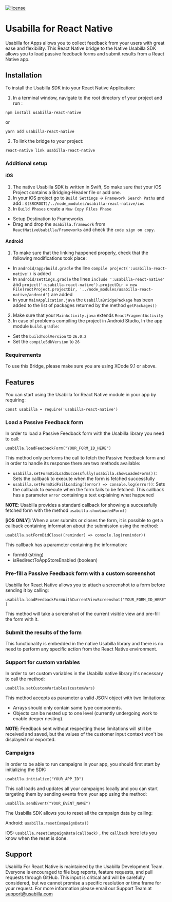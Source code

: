[![license](https://img.shields.io/badge/license-MIT-brightgreen.svg)](https://github.com/usabilla/usabilla-u4a-react-native/blob/develop/LICENSE)


# Usabilla for React Native

Usabilla for Apps allows you to collect feedback from your users with great ease and flexibility.
This React Native bridge to the Native Usabilla SDK allows you to load passive feedback forms and submit results from a React Native app.

## Installation

To install the Usabilla SDK into your React Native Application:
1. In a terminal window, navigate to the root directory of your project and run :

```
npm install usabilla-react-native
```
or 

```
yarn add usabilla-react-native
```

2. To link the bridge to your project:

```
react-native link usabilla-react-native
```

### Additional setup
#### iOS

1. The native Usabilla SDK is written in Swift, So make sure that your iOS Project contains a Bridging-Header file or add one.
2. In your iOS project go to `Build Settings` -> `Framework Search Paths` and add :
`$(SRCROOT)/../node_modules/usabilla-react-native/ios`
3. In `Build Phases` create a `New Copy Files Phase`
- Setup Destination to Frameworks.
- Drag and drop the `Usabilla.framework` from `ReactNativeUsabilla/Frameworks` and check the `code sign on copy`.

#### Android

1. To make sure that the linking happened properly, check that the following modifications took place:
- In `android/app/build.gradle` the line `compile project(':usabilla-react-native')` is added
- In `android/settings.gradle` the lines `include ':usabilla-react-native'` and `project(':usabilla-react-native').projectDir = new File(rootProject.projectDir, '../node_modules/usabilla-react-native/android')` are added
- In your `MainApplication.java` the `UsabillaBridgePackage` has been added to the list of packages returned by the method `getPackages()` 
2. Make sure that your `MainActivity.java` extends `ReactFragmentActivity`
3. In case of problems compiling the project in Android Studio, In the app module `build.gradle`:	
- Set the `buildToolVersion` to `26.0.2`	
- Set the `compileSdkVersion` to `26`

### Requirements

To use this Bridge, please make sure you are using XCode 9.1 or above.

## Features

You can start using the Usabilla for React Native module in your app by requiring:

`const usabilla = require('usabilla-react-native')`

### Load a Passive Feedback form

In order to load a Passive Feedback form with the Usabilla library you need to call:

`usabilla.loadFeedbackForm("YOUR_FORM_ID_HERE")`

This method only performs the call to fetch the Passive Feedback form and in order to handle its response there are two methods available:

- `usabilla.setFormDidLoadSuccessfully(usabilla.showLoadedForm())`: Sets the callback to execute when the form is fetched successfully
- `usabilla.setFormDidFailLoading((error) => console.log(error))`: Sets the callback to execute when the form fails to be fetched. This callback has a parameter `error` containing a text explaining what happened

**NOTE**: Usabilla provides a standard callback for showing a successfully fetched form with the method `usabilla.showLoadedForm()`

**[iOS ONLY]**: When a user submits or closes the form, it is possible to get a callback containing information about the submission using the method:

`usabilla.setFormDidClose((reminder) => console.log(reminder))`

This callback has a parameter containing the information:
  - formId (string)
  - isRedirectToAppStoreEnabled (boolean)

### Pre-fill a Passive Feedback form with a custom screenshot

Usabilla for React Native allows you to attach a screenshot to a form before sending it by calling:

`usabilla.loadFeedbackFormWithCurrentViewScreenshot("YOUR_FORM_ID_HERE")`

This method will take a screenshot of the current visible view and pre-fill the form with it.

### Submit the results of the form

This functionality is embedded in the native Usabilla library and there is no need to perform any specific action from the React Native environment.

### Support for custom variables

In order to set custom variables in the Usabilla native library it's necessary to call the method:

`usabilla.setCustomVariables(customVars)`

This method accepts as parameter a valid JSON object with two limitations:

- Arrays should only contain same type components.
- Objects can be nested up to one level (currently undergoing work to enable deeper nesting).

**NOTE**: Feedback sent without respecting those limitations will still be received and saved, but the values of the customer input context won't be displayed nor exported.

### Campaigns

In order to be able to run campaigns in your app, you should first start by initializing the SDK:

`usabilla.initialize("YOUR_APP_ID")`

This call loads and updates all your campaigns locally and you can start targeting them by sending events from your app using the method:

`usabilla.sendEvent("YOUR_EVENT_NAME")`

The Usabilla SDK allows you to reset all the campaign data by calling:

Android: `usabilla.resetCampaignData()`

iOS: `usabilla.resetCampaignData(callback)` , the `callback` here lets you know when the reset is done.

## Support

Usabilla For React Native is maintained by the Usabilla Development Team. Everyone is encouraged to file bug reports, feature requests, and pull requests through GitHub. This input is critical and will be carefully considered, but we cannot promise a specific resolution or time frame for your request. For more information please email our Support Team at support@usabilla.com
